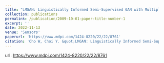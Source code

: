 ```yaml
---
title: "LMGAN: Linguistically Informed Semi-Supervised GAN with Multiple Generators"
collection: publications
permalink: /publication/2009-10-01-paper-title-number-1
excerpt: ''
date: 2022-11-13
venue: 'Sensors'
paperurl: 'https://www.mdpi.com/1424-8220/22/22/8761'
citation: 'Cho W, Choi Y. &quot;LMGAN: Linguistically Informed Semi-Supervised GAN with Multiple Generators&quot; <i>Sensors</i>. 2022.'
---
```

url: https://www.mdpi.com/1424-8220/22/22/8761

